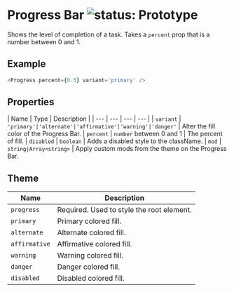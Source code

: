 # Progress Bar ![status: Prototype](https://img.shields.io/badge/status-prototype-orange.svg)

Shows the level of completion of a task. Takes a `percent` prop that is a number between 0 and 1.

## Example

```javascript
<Progress percent={0.5} variant='primary' />
```
## Properties

| Name | Type | Description |
| --- | --- | --- | --- |
| `variant` | <code>'primary'&#124;'alternate'&#124;'affirmative'&#124;'warning'&#124;'danger'</code> | Alter the fill color of the Progress Bar.
| `percent` | `number` between 0 and 1 | The percent of fill.
| `disabled` | `boolean` | Adds a disabled style to the className.
| `mod` | `string|Array<string>` | Apply custom mods from the theme on the Progress Bar.

## Theme

| Name | Description |
| ---  | ----------- |
| `progress` | Required. Used to style the root element. |
| `primary` | Primary colored fill. |
| `alternate` | Alternate colored fill. |
| `affirmative` | Affirmative colored fill. |
| `warning` | Warning colored fill. |
| `danger` | Danger colored fill. |
| `disabled` | Disabled colored fill. |
